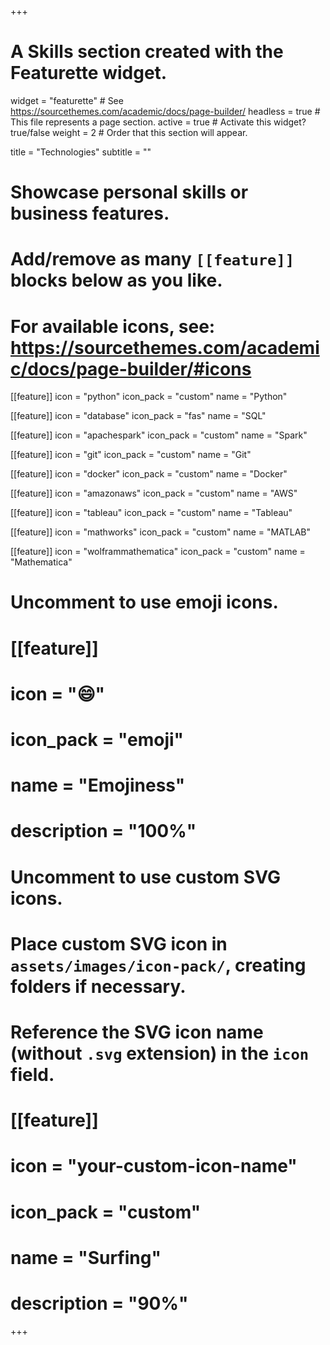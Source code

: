 +++
# A Skills section created with the Featurette widget.
widget = "featurette"  # See https://sourcethemes.com/academic/docs/page-builder/
headless = true  # This file represents a page section.
active = true  # Activate this widget? true/false
weight = 2  # Order that this section will appear.

title = "Technologies"
subtitle = ""

# Showcase personal skills or business features.
#
# Add/remove as many `[[feature]]` blocks below as you like.
#
# For available icons, see: https://sourcethemes.com/academic/docs/page-builder/#icons

[[feature]]
  icon = "python"
  icon_pack = "custom"
  name = "Python"

[[feature]]
  icon = "database"
  icon_pack = "fas"
  name = "SQL"

[[feature]]
  icon = "apachespark"
  icon_pack = "custom"
  name = "Spark"

[[feature]]
  icon = "git"
  icon_pack = "custom"
  name = "Git"

[[feature]]
  icon = "docker"
  icon_pack = "custom"
  name = "Docker"

[[feature]]
  icon = "amazonaws"
  icon_pack = "custom"
  name = "AWS"

[[feature]]
  icon = "tableau"
  icon_pack = "custom"
  name = "Tableau"

[[feature]]
  icon = "mathworks"
  icon_pack = "custom"
  name = "MATLAB"  

[[feature]]
  icon = "wolframmathematica"
  icon_pack = "custom"
  name = "Mathematica"


# Uncomment to use emoji icons.
# [[feature]]
#  icon = ":smile:"
#  icon_pack = "emoji"
#  name = "Emojiness"
#  description = "100%"  

# Uncomment to use custom SVG icons.
# Place custom SVG icon in `assets/images/icon-pack/`, creating folders if necessary.
# Reference the SVG icon name (without `.svg` extension) in the `icon` field.
# [[feature]]
#  icon = "your-custom-icon-name"
#  icon_pack = "custom"
#  name = "Surfing"
#  description = "90%"

+++
